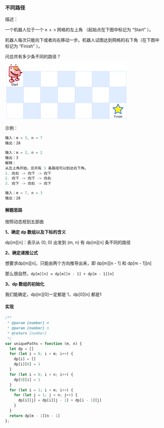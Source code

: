 ### 不同路径

描述：

一个机器人位于一个 `m x n` 网格的左上角 （起始点在下图中标记为 “Start” ）。

机器人每次只能向下或者向右移动一步。机器人试图达到网格的右下角（在下图中标记为 “Finish” ）。

问总共有多少条不同的路径？

![](../../static/robot_maze.png)

示例：

```js
输入：m = 3, n = 7
输出：28
```

```js
输入：m = 3, n = 2
输出：3
解释：
从左上角开始，总共有 3 条路径可以到达右下角。
1. 向右 -> 向下 -> 向下
2. 向下 -> 向下 -> 向右
3. 向下 -> 向右 -> 向下
```

```js
输入：m = 7, n = 3
输出：28
```

#### 解题思路

按照动态规划五部曲

**1、确定 dp 数组以及下标的含义**

dp[m][n]：表示从 (0, 0) 出发到 (m, n) 有 dp[m][n] 条不同的路径

**2、确定递推公式**

想要求dp[m][n]，只能由两个方向推导出来，即 dp[m][n - 1] 和 dp[m - 1][n]

那么很自然，`dp[m][n] = dp[m][n - 1] + dp[m - 1][n]`

**3、dp 数组的初始化**

我们能确定，dp[m][0]一定都是 1，dp[0][n] 都是1

#### 实现

```js
/**
 * @param {number} m
 * @param {number} n
 * @return {number}
 */
var uniquePaths = function (m, n) {
  let dp = []
  for (let i = 0; i < m; i++) {
    dp[i] = []
    dp[i][0] = 1
  }
  for (let i = 0; i < n; i++) {
    dp[0][i] = 1
  }
  for (let i = 1; i < m; i++) {
    for (let j = 1; j < n; j++) {
      dp[i][j] = dp[i][j - 1] + dp[i - 1][j]
    }
  }
  return dp[m - 1][n - 1]
};
```